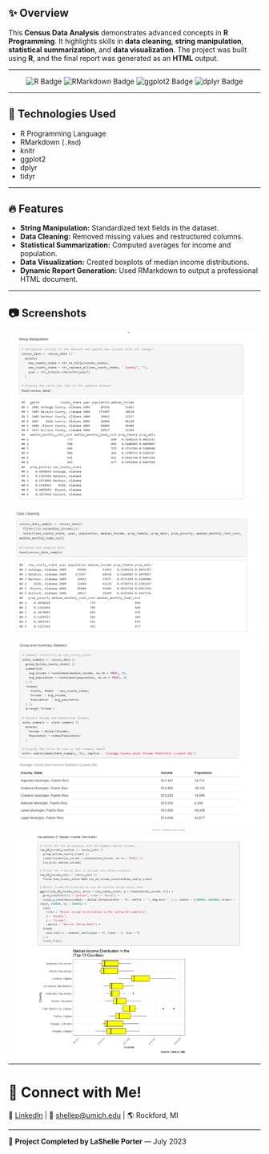 ## ✨ Overview

This **Census Data Analysis** demonstrates advanced concepts in **R Programming**. It highlights skills in **data cleaning**, **string manipulation**, **statistical summarization**, and **data visualization**. The project was built using **R**, and the final report was generated as an **HTML** output.

---

<p align="center">
  <img src="https://img.shields.io/badge/Built%20With-R-blue" alt="R Badge"/>
  <img src="https://img.shields.io/badge/Report-RMarkdown-orange" alt="RMarkdown Badge"/>
  <img src="https://img.shields.io/badge/Visualization-ggplot2-yellow" alt="ggplot2 Badge"/>
  <img src="https://img.shields.io/badge/Data%20Wrangling-dplyr-green" alt="dplyr Badge"/>
</p>

---

## 🚀 Technologies Used

- R Programming Language
- RMarkdown (`.Rmd`)
- knitr
- ggplot2
- dplyr
- tidyr

---

## 🔥 Features

- **String Manipulation:** Standardized text fields in the dataset.
- **Data Cleaning:** Removed missing values and restructured columns.
- **Statistical Summarization:** Computed averages for income and population.
- **Data Visualization:** Created boxplots of median income distributions.
- **Dynamic Report Generation:** Used RMarkdown to output a professional HTML document.

---

## 📷 Screenshots

<p align="center">
  <img src="https://github.com/ShelleyPorter/Census-Data-Analysis/blob/main/String_Manipulation.png" alt="String Manipulation Example" width="600"/>
</p>

<p align="center">
  <img src="https://github.com/ShelleyPorter/Census-Data-Analysis/blob/main/Data_Cleaning.png" alt="Data Cleaning Example" width="600"/>
</p>

<p align="center">
  <img src="https://github.com/ShelleyPorter/Census-Data-Analysis/blob/main/Group_Level_Stats.png" alt="Summary Statistics Table" width="600"/>
</p>

<p align="center">
  <img src="https://github.com/ShelleyPorter/Census-Data-Analysis/blob/main/Median_Income.png" alt="Income Distribution Boxplot" width="600"/>
</p>

---
# 🙌 Connect with Me!

🔗 [LinkedIn](https://www.linkedin.com/in/lashelleporter)  |  📧 [shellep@umich.edu](mailto:shellep@umich.edu)  |  🌎 Rockford, MI

---

🚀 **Project Completed by LaShelle Porter** — July 2023
